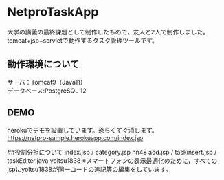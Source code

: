 # NetproTaskApp
大学の講義の最終課題として制作したもので，友人と2人で制作しました。<br>
tomcat+jsp+servletで動作するタスク管理ツールです。
 
## 動作環境について
サーバ：Tomcat9（Java11）<br>
データベース:PostgreSQL 12<br>

## DEMO
herokuでデモを設置しています。恐らくすぐ消します。<br>
https://netpro-sample.herokuapp.com/index.jsp

##役割分担について
index.jsp / category.jsp nn48
add.jsp / taskinsert.jsp / taskEditer.java yoitsu1838
※スマートフォンの表示最適化のために，すべてのjspにyoitsu1838が同一コードの追記等の編集をしています。
